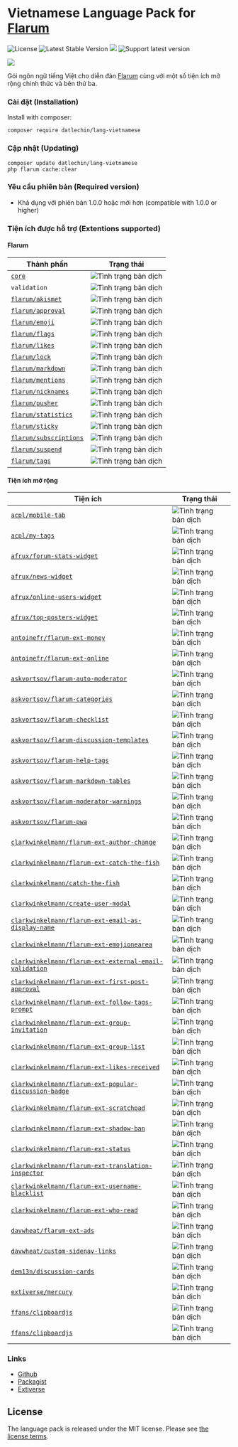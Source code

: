 # Vietnamese Language Pack for [Flarum](https://flarum.org)

![License](https://img.shields.io/badge/license-MIT-blue.svg) ![Latest Stable Version](https://img.shields.io/packagist/v/datlechin/lang-vietnamese.svg) ![](https://img.shields.io/packagist/dt/datlechin/lang-vietnamese.svg) ![Support latest version](https://flarum-badge-api.davwheat.dev/v1/compat-latest/datlechin/lang-vietnamese)

![](https://extiverse.com/extension/datlechin/lang-vietnamese/open-graph-image)

Gói ngôn ngữ tiếng Việt cho diễn đàn [Flarum](https://flarum.org) cùng với một số tiện ích mở rộng chính thức và bên thứ ba.

### Cài đặt (Installation)
Install with composer:
```
composer require datlechin/lang-vietnamese
```

### Cập nhật (Updating)
```
composer update datlechin/lang-vietnamese
php flarum cache:clear
```

### Yêu cầu phiên bản (Required version)
- Khả dụng với phiên bản 1.0.0 hoặc mới hơn (compatible with 1.0.0 or higher)

### Tiện ích được hỗ trợ (Extentions supported)

#### Flarum

| Thành phần | Trạng thái |
| --- | --- |
| [`core`](https://github.com/flarum/core) | ![Tình trạng bản dịch](https://img.shields.io/badge/%C4%90%C3%A3%20d%E1%BB%8Bch-100%25-success.svg) |
| `validation` | ![Tình trạng bản dịch](https://img.shields.io/badge/%C4%90%C3%A3%20d%E1%BB%8Bch-100%25-success.svg) |
| [`flarum/akismet`](https://github.com/flarum/akismet) | ![Tình trạng bản dịch](https://img.shields.io/badge/%C4%90%C3%A3%20d%E1%BB%8Bch-100%25-success.svg) |
| [`flarum/approval`](https://github.com/flarum/approval) | ![Tình trạng bản dịch](https://img.shields.io/badge/%C4%90%C3%A3%20d%E1%BB%8Bch-100%25-success.svg) |
| [`flarum/emoji`](https://github.com/flarum/emoji) | ![Tình trạng bản dịch](https://img.shields.io/badge/%C4%90%C3%A3%20d%E1%BB%8Bch-100%25-success.svg) |
| [`flarum/flags`](https://github.com/flarum/flags) | ![Tình trạng bản dịch](https://img.shields.io/badge/%C4%90%C3%A3%20d%E1%BB%8Bch-100%25-success.svg) |
| [`flarum/likes`](https://github.com/flarum/likes) | ![Tình trạng bản dịch](https://img.shields.io/badge/%C4%90%C3%A3%20d%E1%BB%8Bch-100%25-success.svg) |
| [`flarum/lock`](https://github.com/flarum/lock) | ![Tình trạng bản dịch](https://img.shields.io/badge/%C4%90%C3%A3%20d%E1%BB%8Bch-100%25-success.svg) |
| [`flarum/markdown`](https://github.com/flarum/markdown) | ![Tình trạng bản dịch](https://img.shields.io/badge/%C4%90%C3%A3%20d%E1%BB%8Bch-100%25-success.svg) |
| [`flarum/mentions`](https://github.com/flarum/mentions) | ![Tình trạng bản dịch](https://img.shields.io/badge/%C4%90%C3%A3%20d%E1%BB%8Bch-100%25-success.svg) |
| [`flarum/nicknames`](https://github.com/flarum/nicknames) | ![Tình trạng bản dịch](https://img.shields.io/badge/%C4%90%C3%A3%20d%E1%BB%8Bch-100%25-success.svg) |
| [`flarum/pusher`](https://github.com/flarum/pusher) | ![Tình trạng bản dịch](https://img.shields.io/badge/%C4%90%C3%A3%20d%E1%BB%8Bch-100%25-success.svg) |
| [`flarum/statistics`](https://github.com/flarum/statistics) | ![Tình trạng bản dịch](https://img.shields.io/badge/%C4%90%C3%A3%20d%E1%BB%8Bch-100%25-success.svg) |
| [`flarum/sticky`](https://github.com/flarum/sticky) | ![Tình trạng bản dịch](https://img.shields.io/badge/%C4%90%C3%A3%20d%E1%BB%8Bch-100%25-success.svg) |
| [`flarum/subscriptions`](https://github.com/flarum/subscriptions) | ![Tình trạng bản dịch](https://img.shields.io/badge/%C4%90%C3%A3%20d%E1%BB%8Bch-100%25-success.svg) |
| [`flarum/suspend`](https://github.com/flarum/suspend) | ![Tình trạng bản dịch](https://img.shields.io/badge/%C4%90%C3%A3%20d%E1%BB%8Bch-100%25-success.svg) |
| [`flarum/tags`](https://github.com/flarum/tags) | ![Tình trạng bản dịch](https://img.shields.io/badge/%C4%90%C3%A3%20d%E1%BB%8Bch-100%25-success.svg) |

#### Tiện ích mở rộng

| Tiện ích | Trạng thái |
| --- | --- |
| [`acpl/mobile-tab`](https://github.com/android-com-pl/mobile-tab) | ![Tình trạng bản dịch](https://img.shields.io/badge/%C4%90%C3%A3%20d%E1%BB%8Bch-100%25-success.svg) |
| [`acpl/my-tags`](https://github.com/android-com-pl/my-tags) | ![Tình trạng bản dịch](https://img.shields.io/badge/%C4%90%C3%A3%20d%E1%BB%8Bch-100%25-success.svg) |
| [`afrux/forum-stats-widget`](https://github.com/afrux/forum-stats-widget) | ![Tình trạng bản dịch](https://img.shields.io/badge/%C4%90%C3%A3%20d%E1%BB%8Bch-100%25-success.svg) |
| [`afrux/news-widget`](https://github.com/afrux/news-widget) | ![Tình trạng bản dịch](https://img.shields.io/badge/%C4%90%C3%A3%20d%E1%BB%8Bch-100%25-success.svg) |
| [`afrux/online-users-widget`](https://github.com/afrux/online-users-widget) | ![Tình trạng bản dịch](https://img.shields.io/badge/%C4%90%C3%A3%20d%E1%BB%8Bch-100%25-success.svg) |
| [`afrux/top-posters-widget`](https://github.com/afrux/top-posters-widget) | ![Tình trạng bản dịch](https://img.shields.io/badge/%C4%90%C3%A3%20d%E1%BB%8Bch-100%25-success.svg) |
| [`antoinefr/flarum-ext-money`](https://github.com/AntoineFr/flarum-ext-money) | ![Tình trạng bản dịch](https://img.shields.io/badge/%C4%90%C3%A3%20d%E1%BB%8Bch-100%25-success.svg) |
| [`antoinefr/flarum-ext-online`](https://github.com/AntoineFr/flarum-ext-online) | ![Tình trạng bản dịch](https://img.shields.io/badge/%C4%90%C3%A3%20d%E1%BB%8Bch-100%25-success.svg) |
| [`askvortsov/flarum-auto-moderator`](https://github.com/askvortsov1/flarum-auto-moderator) | ![Tình trạng bản dịch](https://img.shields.io/badge/%C4%90%C3%A3%20d%E1%BB%8Bch-100%25-success.svg) |
| [`askvortsov/flarum-categories`](https://github.com/askvortsov1/flarum-categories) | ![Tình trạng bản dịch](https://img.shields.io/badge/%C4%90%C3%A3%20d%E1%BB%8Bch-100%25-success.svg) |
| [`askvortsov/flarum-checklist`](https://github.com/askvortsov1/flarum-checklist) | ![Tình trạng bản dịch](https://img.shields.io/badge/%C4%90%C3%A3%20d%E1%BB%8Bch-100%25-success.svg) |
| [`askvortsov/flarum-discussion-templates`](https://github.com/askvortsov1/flarum-discussion-templates) | ![Tình trạng bản dịch](https://img.shields.io/badge/%C4%90%C3%A3%20d%E1%BB%8Bch-100%25-success.svg) |
| [`askvortsov/flarum-help-tags`](https://github.com/askvortsov1/flarum-help-tags) | ![Tình trạng bản dịch](https://img.shields.io/badge/%C4%90%C3%A3%20d%E1%BB%8Bch-100%25-success.svg) |
| [`askvortsov/flarum-markdown-tables`](https://github.com/askvortsov1/flarum-markdown-tables) | ![Tình trạng bản dịch](https://img.shields.io/badge/%C4%90%C3%A3%20d%E1%BB%8Bch-100%25-success.svg) |
| [`askvortsov/flarum-moderator-warnings`](https://github.com/askvortsov1/flarum-moderator-warnings) | ![Tình trạng bản dịch](https://img.shields.io/badge/%C4%90%C3%A3%20d%E1%BB%8Bch-100%25-success.svg) |
| [`askvortsov/flarum-pwa`](https://github.com/askvortsov1/flarum-pwa) | ![Tình trạng bản dịch](https://img.shields.io/badge/%C4%90%C3%A3%20d%E1%BB%8Bch-100%25-success.svg) |
| [`clarkwinkelmann/flarum-ext-author-change`](https://github.com/clarkwinkelmann/flarum-ext-author-change) | ![Tình trạng bản dịch](https://img.shields.io/badge/%C4%90%C3%A3%20d%E1%BB%8Bch-100%25-success.svg) |
| [`clarkwinkelmann/flarum-ext-catch-the-fish`](https://github.com/clarkwinkelmann/catch-the-fish) | ![Tình trạng bản dịch](https://img.shields.io/badge/%C4%90%C3%A3%20d%E1%BB%8Bch-100%25-success.svg) |
| [`clarkwinkelmann/catch-the-fish`](https://github.com/clarkwinkelmann/catch-the-fish) | ![Tình trạng bản dịch](https://img.shields.io/badge/%C4%90%C3%A3%20d%E1%BB%8Bch-100%25-success.svg) |
| [`clarkwinkelmann/create-user-modal`](https://github.com/clarkwinkelmann/flarum-ext-create-user-modal) | ![Tình trạng bản dịch](https://img.shields.io/badge/%C4%90%C3%A3%20d%E1%BB%8Bch-100%25-success.svg) |
| [`clarkwinkelmann/flarum-ext-email-as-display-name`](https://github.com/clarkwinkelmann/flarum-ext-email-as-display-name) | ![Tình trạng bản dịch](https://img.shields.io/badge/%C4%90%C3%A3%20d%E1%BB%8Bch-100%25-success.svg) |
| [`clarkwinkelmann/flarum-ext-emojionearea`](https://github.com/clarkwinkelmann/flarum-ext-emojionearea) | ![Tình trạng bản dịch](https://img.shields.io/badge/%C4%90%C3%A3%20d%E1%BB%8Bch-100%25-success.svg) |
| [`clarkwinkelmann/flarum-ext-external-email-validation`](https://github.com/clarkwinkelmann/flarum-ext-external-email-validation) | ![Tình trạng bản dịch](https://img.shields.io/badge/%C4%90%C3%A3%20d%E1%BB%8Bch-100%25-success.svg) |
| [`clarkwinkelmann/flarum-ext-first-post-approval`](https://github.com/clarkwinkelmann/flarum-ext-first-post-approval) | ![Tình trạng bản dịch](https://img.shields.io/badge/%C4%90%C3%A3%20d%E1%BB%8Bch-100%25-success.svg) |
| [`clarkwinkelmann/flarum-ext-follow-tags-prompt`](https://github.com/clarkwinkelmann/flarum-ext-follow-tags-prompt) | ![Tình trạng bản dịch](https://img.shields.io/badge/%C4%90%C3%A3%20d%E1%BB%8Bch-100%25-success.svg) |
| [`clarkwinkelmann/flarum-ext-group-invitation`](https://github.com/clarkwinkelmann/flarum-ext-group-invitation) | ![Tình trạng bản dịch](https://img.shields.io/badge/%C4%90%C3%A3%20d%E1%BB%8Bch-100%25-success.svg) |
| [`clarkwinkelmann/flarum-ext-group-list`](https://github.com/clarkwshinkelmann/flarum-ext-group-list) | ![Tình trạng bản dịch](https://img.shields.io/badge/%C4%90%C3%A3%20d%E1%BB%8Bch-100%25-success.svg) |
| [`clarkwinkelmann/flarum-ext-likes-received`](https://github.com/clarkwinkelmann/flarum-ext-likes-received) | ![Tình trạng bản dịch](https://img.shields.io/badge/%C4%90%C3%A3%20d%E1%BB%8Bch-100%25-success.svg) |
| [`clarkwinkelmann/flarum-ext-popular-discussion-badge`](https://github.com/clarkwinkelmann/flarum-ext-popular-discussion-badge) | ![Tình trạng bản dịch](https://img.shields.io/badge/%C4%90%C3%A3%20d%E1%BB%8Bch-100%25-success.svg) |
| [`clarkwinkelmann/flarum-ext-scratchpad`](https://github.com/clarkwinkelmann/flarum-ext-scratchpad) | ![Tình trạng bản dịch](https://img.shields.io/badge/%C4%90%C3%A3%20d%E1%BB%8Bch-100%25-success.svg) |
| [`clarkwinkelmann/flarum-ext-shadow-ban`](https://github.com/clarkwinkelmann/flarum-ext-shadow-ban) | ![Tình trạng bản dịch](https://img.shields.io/badge/%C4%90%C3%A3%20d%E1%BB%8Bch-100%25-success.svg) |
| [`clarkwinkelmann/flarum-ext-status`](https://github.com/clarkwinkelmann/flarum-ext-status) | ![Tình trạng bản dịch](https://img.shields.io/badge/%C4%90%C3%A3%20d%E1%BB%8Bch-100%25-success.svg) |
| [`clarkwinkelmann/flarum-ext-translation-inspector`](https://github.com/clarkwinkelmann/flarum-ext-translation-inspector) | ![Tình trạng bản dịch](https://img.shields.io/badge/%C4%90%C3%A3%20d%E1%BB%8Bch-100%25-success.svg) |
| [`clarkwinkelmann/flarum-ext-username-blacklist`](https://github.com/clarkwinkelmann/flarum-ext-username-blacklist) | ![Tình trạng bản dịch](https://img.shields.io/badge/%C4%90%C3%A3%20d%E1%BB%8Bch-100%25-success.svg) |
| [`clarkwinkelmann/flarum-ext-who-read`](https://github.com/clarkwinkelmann/flarum-ext-who-read) | ![Tình trạng bản dịch](https://img.shields.io/badge/%C4%90%C3%A3%20d%E1%BB%8Bch-100%25-success.svg) |
| [`davwheat/flarum-ext-ads`](https://github.com/davwheat/flarum-ext-ads) | ![Tình trạng bản dịch](https://img.shields.io/badge/%C4%90%C3%A3%20d%E1%BB%8Bch-100%25-success.svg) |
| [`davwheat/custom-sidenav-links`](https://github.com/davwheat/flarum-ext-custom-sidenav-links) | ![Tình trạng bản dịch](https://img.shields.io/badge/%C4%90%C3%A3%20d%E1%BB%8Bch-100%25-success.svg) |
| [`dem13n/discussion-cards`](https://github.com/dem13n/discussion-cards) | ![Tình trạng bản dịch](https://img.shields.io/badge/%C4%90%C3%A3%20d%E1%BB%8Bch-100%25-success.svg) |
| [`extiverse/mercury`](https://github.com/extiverse/mercury) | ![Tình trạng bản dịch](https://img.shields.io/badge/%C4%90%C3%A3%20d%E1%BB%8Bch-100%25-success.svg) |
| [`ffans/clipboardjs`](https://github.com/FFans/clipboardjs) | ![Tình trạng bản dịch](https://img.shields.io/badge/%C4%90%C3%A3%20d%E1%BB%8Bch-100%25-success.svg) |
| [`ffans/clipboardjs`](https://github.com/FFans/clipboardjs) | ![Tình trạng bản dịch](https://img.shields.io/badge/%C4%90%C3%A3%20d%E1%BB%8Bch-100%25-success.svg) |

### Links
- [Github](https://github.com/datlechin/lang-vietnamese)
- [Packagist](https://packagist.org/packages/datlechin/lang-vietnamese)
- [Extiverse](https://extiverse.com/extension/datlechin/lang-vietnamese)

## License

The language pack is released under the MIT license. Please see [the license terms](https://github.com/datlechin/lang-vietnamese/blob/master/LICENSE).